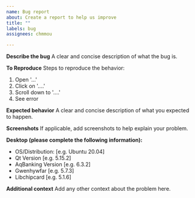 ```yaml
---
name: Bug report
about: Create a report to help us improve
title: ""
labels: bug
assignees: chmmou

---
```


**Describe the bug**
A clear and concise description of what the bug is.

**To Reproduce**
Steps to reproduce the behavior:
1. Open '...'
2. Click on '....'
3. Scroll down to '....'
4. See error

**Expected behavior**
A clear and concise description of what you expected to happen.

**Screenshots**
If applicable, add screenshots to help explain your problem.

**Desktop (please complete the following information):**
- OS/Distribution: [e.g. Ubuntu 20.04]
- Qt Version [e.g. 5.15.2]
- AqBanking Version [e.g. 6.3.2]
- Gwenhywfar [e.g. 5.7.3]
- Libchipcard [e.g. 5.1.6]

**Additional context**
Add any other context about the problem here.
